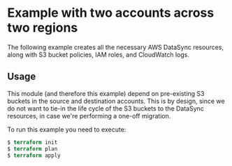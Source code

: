 # Example with two accounts across two regions

The following example creates all the necessary AWS DataSync resources, along with S3 bucket policies, IAM roles, and CloudWatch logs.

## Usage

This module (and therefore this example) depend on pre-existing S3 buckets in the source and destination accounts. This is by design, since we do not want to tie-in the life cycle of the S3 buckets to the DataSync resources, in case we're performing a one-off migration.

To run this example you need to execute:

```terraform
$ terraform init
$ terraform plan
$ terraform apply
```
